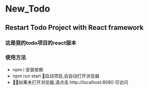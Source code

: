 # New_Todo

## Restart Todo Project with React framework

### 这是我的todo项目的react版本

### 使用方法
- npm i 安装依赖
- npm run start 启动项目,会自动打开浏览器
- 如果未打开浏览器,请点击 http://localhost:8080 可访问
